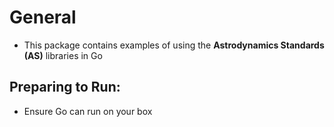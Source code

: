 # General
- This package contains examples of using the **Astrodynamics Standards (AS)** libraries in Go

## Preparing to Run:
- Ensure Go can run on your box
